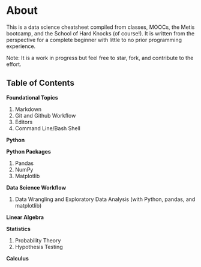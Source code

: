 # About

This is a data science cheatsheet compiled from classes, MOOCs, the Metis bootcamp, and the School of Hard Knocks (of course!). It is written from the perspective for a complete beginner with little to no prior programming experience. 

Note: It is a work in progress but feel free to star, fork, and contribute to the effort. 


## Table of Contents

**Foundational Topics**
1. Markdown
2. Git and Github Workflow 
3. Editors
4. Command Line/Bash Shell

**Python**


**Python Packages**
1. Pandas
2. NumPy
3. Matplotlib


**Data Science Workflow**
1. Data Wrangling and Exploratory Data Analysis (with Python, pandas, and matplotlib)



**Linear Algebra** 

**Statistics**
1. Probability Theory
2. Hypothesis Testing

**Calculus**
